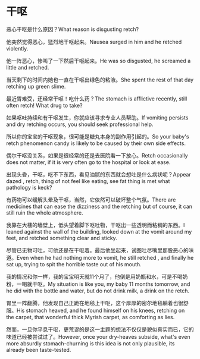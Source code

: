 # 干呕

<p><span class="chinese">恶心干呕是什么原因？</span><span class="english">What reason is disgusting retch?</span></p>

<p><span class="chinese">他突然觉得恶心，猛烈地干呕起来。</span><span class="english">Nausea surged in him and he retched violently.</span></p>

<p><span class="chinese">他一阵恶心，惨叫了一下然后干呕起来。</span><span class="english">He was so disgusted, he screamed a little and retched.</span></p>

<p><span class="chinese">当天剩下的时间内她也一直在干呕出绿色的粘液。</span><span class="english">She spent the rest of that day retching up green slime.</span></p>

<p><span class="chinese">最近胃难受，还经常干呕！吃什么药？</span><span class="english">The stomach is afflictive recently, still often retch! What drug to take?</span></p>

<p><span class="chinese">如果呕吐持续和有干呕发生，你就应该寻求专业人员帮助。</span><span class="english">If vomiting persists and dry retching occurs, you should seek professional help.</span></p>

<p><span class="chinese">所以你的宝宝的干呕现象，很可能是糖丸本身的副作用引起的。</span><span class="english">So your baby's retch phenomenon candy is likely to be caused by their own side effects.</span></p>

<p><span class="chinese">偶尔干呕没关系，如果是很经常的还是去医院看一下放心。</span><span class="english">Retch occasionally does not matter, if it is very often go to the hospital or look at ease.</span></p>

<p><span class="chinese">出现头昏，干呕，吃不下东西，看见油腻的东西就会想吐是什么病状呢？</span><span class="english">Appear dazed , retch, thing of not feel like eating, see fat thing is met what pathology is keck?</span></p>

<p><span class="chinese">有药物可以缓解头晕及干呕，当然，它依然可以破坏整个气氛。</span><span class="english">There are medicines that can ease the dizziness and the retching but of course, it can still ruin the whole atmosphere.</span></p>

<p><span class="chinese">我靠在大楼的墙壁上，低头望着脚下呕吐物，干呕出一些透明而粘稠的东西。</span><span class="english">I leaned against the wall of the building, looked down at the vomit around my feet, and retched something clear and sticky.</span></p>

<p><span class="chinese">尽管已无物可吐，可他还是在干呕着。最后他坐起来，试图吐尽嘴里那股恶心的味道。</span><span class="english">Even when he had nothing more to vomit, he still retched , and finally he sat up, trying to spit the horrible taste out of his mouth.</span></p>

<p><span class="chinese">我的情况和你一样，我的宝宝明天就11个月了，他倒是用奶瓶和水，可是不喝奶粉，一喝就干呕。</span><span class="english">My situation is like you, my baby 11 months tomorrow, and he did with the bottle and water, but do not drink milk, a drink on the retch.</span></p>

<p><span class="chinese">胃里一阵翻腾，他发现自己正跪在地毯上干呕，这个厚厚的密尔地毯躺着也很舒服。</span><span class="english">His stomach heaved, and he found himself on his knees, retching on the carpet, that wonderful thick Myrish carpet, as comforting as lies.</span></p>

<p><span class="chinese">然而，一旦你平息干呕，更荒谬的是这一主题的想法不仅仅是貌似真实而已，它的味道已经被尝试过了。</span><span class="english">However, once your dry-heaves subside, what's even more absurdly stomach-churning is this idea is not only plausible, its already been taste-tested.</span></p>

